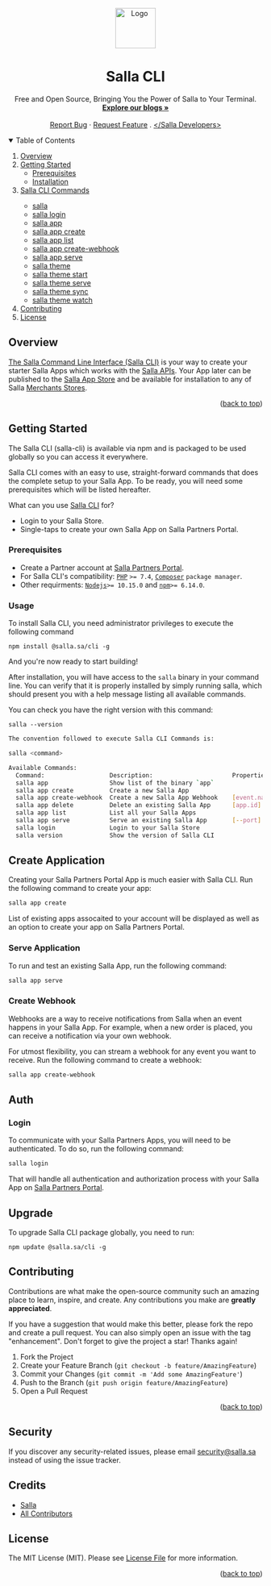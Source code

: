 <div id="top"></div>

<br />
<div align="center">
     <a href="https://salla.dev">
          <img src="https://salla.dev/wp-content/themes/salla-portal/dist/img/salla-logo.svg" alt="Logo" width="80"
               height="80">
     </a>
     <h1 align="center">Salla CLI</h1>
     <p align="center">
          Free and Open Source, Bringing You the Power of Salla to Your Terminal.
          <br />
          <a href="https://salla.dev/"><strong>Explore our blogs »</strong></a>
          <br />
          <br />
          <a href="https://github.com/SallaApp/Salla-CLI/issues/new">Report Bug</a> ·
          <a href="https://github.com/SallaApp/Salla-CLI/discussions/new">Request Feature</a> . <a
               href="https://t.me/salladev">&lt;/Salla Developers&gt;</a>
     </p>
</div>

<!-- TABLE OF CONTENTS -->
<details open>
     <summary>Table of Contents</summary>
     <ol>
          <li>
               <a href="#overview">Overview</a>
          </li>
          <li>
               <a href="#getting-started">Getting Started</a>
               <ul>
                    <li><a href="#prerequisites">Prerequisites</a></li>
                    <li><a href="#installation">Installation</a></li>
               </ul>
          <li><a href="#salla-cli-commands">Salla CLI Commands</a></li>
          <ul>
               <li><a href="#salla">salla</a></li>
               <li><a href="#salla-login">salla login</a></li>
               <li><a href="#salla-app">salla app</a></li>
               <li><a href="#salla-app-create">salla app create</a></li>
               <li><a href="#salla-app-create">salla app list</a></li>
               <li><a href="#salla-app-create-webhook">salla app create-webhook</a></li>
               <li><a href="#salla-app-serve">salla app serve</a></li>
               <li><a href="#salla-theme">salla theme</a></li>
               <li><a href="#salla-theme-start">salla theme start</a></li>
               <li><a href="#salla-theme-serve">salla theme serve</a></li>
               <li><a href="#salla-theme-sync">salla theme sync</a></li>
               <li><a href="#salla-theme-watch">salla theme watch</a></li>
          </ul>
          </li>
          <li><a href="#contributing">Contributing</a></li>
          <li><a href="#license">License</a></li>
          </li>
     </ol>
</details>
<!-- Overview -->

## Overview

[The Salla Command Line Interface (Salla CLI)](https://github.com/SallaApp/Salla-CLI) is your way to create your starter Salla Apps which works with the [Salla APIs](https://docs.salla.dev/). Your App later can be published to the [Salla App Store](https://apps.salla.sa/) and be available for installation to any of Salla [Merchants Stores](https://salla.sa/).

<p align="right">(<a href="#top">back to top</a>)</p>

<!-- GETTING STARTED -->

## Getting Started

The Salla CLI (salla-cli) is available via npm and is packaged to be used globally so you can access it everywhere.

Salla CLI comes with an easy to use, straight-forward commands that does the complete setup to your Salla App. To be ready, you will need some prerequisites which will be listed hereafter.

What can you use [Salla CLI](https://github.com/SallaApp/Salla-CLI) for?

- Login to your Salla Store.
- Single-taps to create your own Salla App on Salla Partners Portal.

### Prerequisites

- Create a Partner account at [Salla Partners Portal](https://salla.partners/).
- For Salla CLI's compatibility: [`PHP`](https://www.php.net/) `>= 7.4`, [`Composer`](https://getcomposer.org/) `package manager`.
- Other requirments: [`Nodejs`](https://nodejs.org/en/)`>= 10.15.0` and [`npm`](https://www.npmjs.com/)`>= 6.14.0`.

### Usage

<!-- ### Installation -->

To install Salla CLI, you need administrator privileges to execute the following command

`npm install @salla.sa/cli -g`

And you're now ready to start building!

<!-- Image Workflow -->

<!-- ![](https://salla.dev/wp-content/uploads/2020/05/salla-cli-install.png) -->

After installation, you will have access to the `salla` binary in your command line. You can verify that it is properly installed by simply running salla, which should present you with a help message listing all available commands.

You can check you have the right version with this command:

`salla --version`

``` bash
The convention followed to execute Salla CLI Commands is:

salla <command>

Available Commands:
  Command:                  Description:                      Properties:
  salla app                 Show list of the binary `app`              
  salla app create          Create a new Salla App            
  salla app create-webhook  Create a new Salla App Webhook    [event.name] 
  salla app delete          Delete an existing Salla App      [app.id]
  salla app list            List all your Salla Apps          
  salla app serve           Serve an existing Salla App       [--port] 
  salla login               Login to your Salla Store         
  salla version             Show the version of Salla CLI     
```

## Create Application

Creating your Salla Partners Portal App is much easier with Salla CLI. Run the following command to create your app:

```bash
salla app create
```

List of existing apps assocaited to your account will be displayed as well as an option to create your app on Salla Partners Portal.


<!-- ![](InteractiveTerminalActivityPicture) -->

### Serve Application

To run and test an existing Salla App, run the following command:

```bash
salla app serve
```

<!-- ![](InteractiveTerminalActivityPicture) -->

### Create Webhook

Webhooks are a way to receive notifications from Salla when an event happens in your Salla App. For example, when a new order is placed, you can receive a notification via your own webhook.

For utmost flexibility, you can stream a webhook for any event you want to receive. Run the following command to create a webhook:

```bash
salla app create-webhook
```

<!-- ![](InteractiveTerminalActivityPicture) -->

## Auth

### Login

To communicate with your Salla Partners Apps, you will need to be authenticated. To do so, run the following command:

```bash
salla login
```

That will handle all authentication and authorization process with your Salla App on [Salla Partners Portal](https://salla.partners/).

<!-- ![](InteractiveTerminalActivityPicture) -->

<!-- CONTRIBUTING -->

## Upgrade

To upgrade Salla CLI package globally, you need to run:

`npm update @salla.sa/cli -g`

## Contributing

Contributions are what make the open-source community such an amazing place to learn, inspire, and create.
Any contributions you make are **greatly appreciated**.

If you have a suggestion that would make this better, please fork the repo and create a pull request.
You can also simply open an issue with the tag "enhancement". Don't forget to give the project a star! Thanks again!

1. Fork the Project
2. Create your Feature Branch (`git checkout -b feature/AmazingFeature`)
3. Commit your Changes (`git commit -m 'Add some AmazingFeature'`)
4. Push to the Branch (`git push origin feature/AmazingFeature`)
5. Open a Pull Request

<p align="right">(<a href="#top">back to top</a>)</p>

## Security

If you discover any security-related issues, please email security@salla.sa instead of using the issue tracker.

## Credits

- [Salla](https://github.com/sallaApp)
- [All Contributors](../../contributors)

## License

The MIT License (MIT). Please see [License File](LICENSE.md) for more information.

<p align="right">(<a href="#top">back to top</a>)</p>
